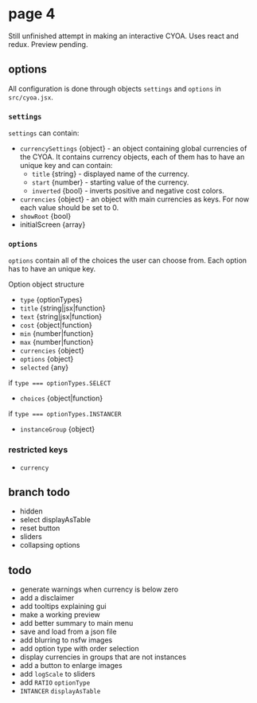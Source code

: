 # page 4
Still unfinished attempt in making an interactive CYOA. Uses react and redux. Preview pending.

## options
All configuration is done through objects `settings` and `options` in `src/cyoa.jsx`.

### `settings`
`settings` can contain:
- `currencySettings` {object} - an object containing global currencies of the CYOA. It contains currency objects, each of them has to have an unique key and can contain:
  - `title` {string} - displayed name of the currency.
  - `start` {number} - starting value of the currency.
  - `inverted` {bool} - inverts positive and negative cost colors.
- `currencies` {object} - an object with main currencies as keys. For now each value should be set to 0.
- `showRoot` {bool}
- initialScreen {array}

### `options`
`options` contain all of the choices the user can choose from. Each option has to have an unique key.

Option object structure
- `type` {optionTypes}
- `title` {string|jsx|function}
- `text` {string|jsx|function}
- `cost` {object|function}
- `min` {number|function}
- `max` {number|function}
- `currencies` {object}
- `options` {object}
- `selected` {any}

if `type === optionTypes.SELECT`
- `choices` {object|function}

if `type === optionTypes.INSTANCER`
- `instanceGroup` {object}

### restricted keys
- `currency`


## branch todo
- hidden
- select displayAsTable
- reset button
- sliders
- collapsing options

## todo
- generate warnings when currency is below zero
- add a disclaimer
- add tooltips explaining gui
- make a working preview
- add better summary to main menu
- save and load from a json file
- add blurring to nsfw images
- add option type with order selection
- display currencies in groups that are not instances
- add a button to enlarge images
- add `logScale` to sliders
- add `RATIO` `optionType`
- `INTANCER` `displayAsTable`